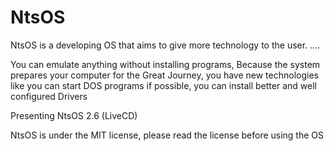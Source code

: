# NtsOS
NtsOS is a developing OS that aims to give more technology to the user. ....

You can emulate anything without installing programs, Because the system prepares your computer for the Great Journey, you have new technologies like you can start DOS programs if possible, you can install better and well configured Drivers

Presenting NtsOS 2.6 (LiveCD)



NtsOS is under the MIT license, please read the license before using the OS
